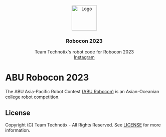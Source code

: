 <br />
<p align="center">
  <a href="https://github.com/Technotix/Robocon-2023">
    <img src="https://avatars.githubusercontent.com/u/141440075?s=80" alt="Logo" width="80" height="80">
  </a>

  <h3 align="center">Robocon 2023</h3>

  <p align="center">
    Team Technotix's robot code for Robocon 2023
    <br />
    <a href="https://www.instagram.com/technotixmpstme/">Instagram</a>
  </p>
</p>

# ABU Robocon 2023

The ABU Asia-Pacific Robot Contest [(ABU Robocon)](https://www.aburobocon2023.com/) is an Asian-Oceanian college robot competition.

## License

Copyright (C) Team Technotix - All Rights Reserved. See [LICENSE](/LICENSE.md) for more information.
